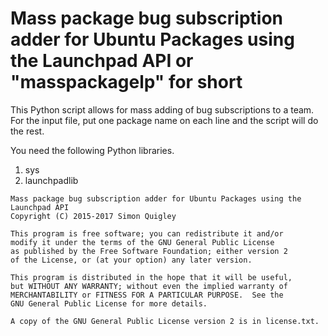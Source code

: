 # Mass package bug subscription adder for Ubuntu Packages using the Launchpad API or "masspackagelp" for short
This Python script allows for mass adding of bug subscriptions to a team.
For the input file, put one package name on each line and the script will do the rest.

You need the following Python libraries.
 1. sys
 2. launchpadlib

```
Mass package bug subscription adder for Ubuntu Packages using the Launchpad API
Copyright (C) 2015-2017 Simon Quigley

This program is free software; you can redistribute it and/or
modify it under the terms of the GNU General Public License
as published by the Free Software Foundation; either version 2
of the License, or (at your option) any later version.

This program is distributed in the hope that it will be useful,
but WITHOUT ANY WARRANTY; without even the implied warranty of
MERCHANTABILITY or FITNESS FOR A PARTICULAR PURPOSE.  See the
GNU General Public License for more details.

A copy of the GNU General Public License version 2 is in license.txt.
```
